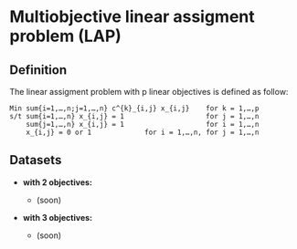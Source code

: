 # Multiobjective linear assigment problem (LAP)
	
## Definition

The linear assigment problem with p linear objectives is defined as follow:

    Min sum{i=1,…,n;j=1,…,n} c^{k}_{i,j} x_{i,j}    for k = 1,…,p
    s/t sum{i=1,…,n} x_{i,j} = 1                    for j = 1,…,n
        sum{j=1,…,n} x_{i,j} = 1                    for i = 1,…,n
        x_{i,j} = 0 or 1             for i = 1,…,n, for j = 1,…,n
        
## Datasets 

+ **with 2 objectives:**

    - (soon)                                                   


+ **with 3 objectives:**

    - (soon)

